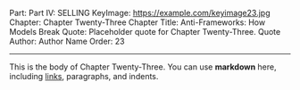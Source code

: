 Part: Part IV: SELLING
KeyImage: https://example.com/keyimage23.jpg
Chapter: Chapter Twenty-Three
Chapter Title: Anti-Frameworks: How Models Break
Quote: Placeholder quote for Chapter Twenty-Three.
Quote Author: Author Name
Order: 23

---

This is the body of Chapter Twenty-Three. You can use **markdown** here, including [links](#), paragraphs, and indents.
